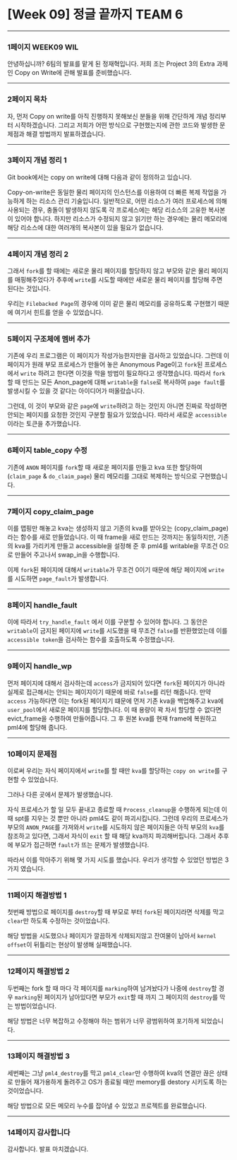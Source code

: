 # [Week 09] 정글 끝까지 TEAM 6


**********

### 1페이지 WEEK09 WIL

안녕하십니까? 6팀의 발표를 맡게 된 정재혁입니다.
저희 조는 Project 3의 Extra 과제인 Copy on Write에 관해 발표를 준비했습니다.

***********

### 2페이지 목차

자, 먼저 Copy on write를 아직 진행하지 못해보신 분들을 위해 간단하게 개념 정리부터 시작하겠습니다. 그리고 저희가 어떤 방식으로 구현했는지에 관한 코드와 발생한 문제점과 해결 방법까지 발표하겠습니다.

***********

### 3페이지 개념 정리 1

Git book에서는 copy on write에 대해 다음과 같이 정의하고 있습니다.

Copy-on-write은 동일한 물리 페이지의 인스턴스를 이용하여 더 빠른 복제 작업을 가능하게 하는 리소스 관리 기술입니다. 일반적으로, 어떤 리소스가 여러 프로세스에 의해 사용되는 경우, 충돌이 발생하지 않도록 각 프로세스에는 해당 리소스의 고유한 복사본이 있어야 합니다. 하지만 리소스가 수정되지 않고 읽기만 하는 경우에는 물리 메모리에 해당 리소스에 대한 여러개의 복사본이 있을 필요가 없습니다.

***********

### 4페이지 개념 정리 2

그래서 `fork`를 할 때에는 새로운 물리 페이지를 할당하지 않고 부모와 같은 물리 페이지를 매핑해주었다가 추후에 `write`를 시도할 때에만 새로운 물리 페이지를 할당해 주면 된다는 것입니다.

우리는 `Filebacked Page`의 경우에 이미 같은 물리 메모리를 공유하도록 구현했기 때문에 여기서 힌트를 얻을 수 있었습니다.

***********

### 5페이지 구조체에 멤버 추가

기존에 우리 프로그램은 이 페이지가 작성가능한지만을 검사하고 있었습니다. 그런데 이 페이지가 원래 부모 프로세스가 만들어 놓은 Anonymous Page이고  `fork`된 프로세스에서 `write` 하려고 한다면 이것을 막을 방법이 필요하다고 생각했습니다. 따라서 `fork`할 때 만드는 모든 Anon_page에 대해 `writable`을 `false`로 복사하여 `page fault`를 발생시킬 수 있을 것 같다는 아이디어가 떠올랐습니다. 

그런데, 이 것이 부모와 같은 `page`에 `write`하려고 하는 것인지 아니면 진짜로 작성하면 안되는 페이지를 요청한 것인지 구분할 필요가 있었습니다. 따라서 새로운 `accessible` 이라는 토큰을 추가했습니다.

************

### 6페이지 table_copy 수정

기존에 `ANON` 페이지를 `fork`할 때 새로운 페이지를 만들고 kva 또한 할당하여 (`claim_page` & `do_claim_page`) 물리 메모리를 그대로 복제하는 방식으로 구현했습니다. 

************

### 7페이지 copy_claim_page

이를 맵핑만 해놓고 kva는 생성하지 않고 기존의 kva를 받아오는 (copy_claim_page)라는 함수를 새로 만들었습니다. 이 때 frame을 새로 만드는 것까지는 동일하지만, 기존의 kva를 가리키게 만들고 accessible을 설정해 준 후 pml4를 writable을 무조건 0으로 만들어 주고나서 swap_in을 수행합니다.

이제 `fork`된 페이지에 대해서 `writable`가 무조건 0이기 때문에 해당 페이지에 `write`를 시도하면 `page_fault`가 발생합니다.

************

### 8페이지 handle_fault

이에 따라서 `try_handle_fault` 에서 이를 구분할 수 있어야 합니다. 그 동안은 `writable`이 금지된 페이지에 `write`를 시도했을 때 무조건 `false`를 반환했었는데 이를 `accessible token`을 검사하는 함수를 호출하도록 수정했습니다.

************

### 9페이지 handle_wp

먼저 페이지에 대해서 검사하는데 `access`가 금지되어 있다면 `fork`된 페이지가 아니라 실제로 접근해서는 안되는 페이지이기 때문에 바로 `false`를 리턴 해줍니다. 만약 `access` 가능하다면 이는 fork된 페이지기 떄문에 먼저 기존 kva을 백업해주고 kva에 `user_pool`에서 새로운 페이지를 할당합니다. 이 때 용량이 꽉 차서 할당할 수 없다면 evict_frame을 수행하여 만들어줍니다. 그 후 원본 kva를 현재 frame에 복원하고 pml4에 할당해 줍니다.

************

### 10페이지 문제점

이로써 우리는 자식 페이지에서 `write`를 할 때만 `kva`를 할당하는 `copy on write`를 구현할 수 있었습니다.

그러나 다른 곳에서 문제가 발생했습니다. 

자식 프로세스가 할 일 모두 끝내고 종료할 때 `Process_cleanup`을 수행하게 되는데 이 때 spt를 지우는 것 뿐만 아니라 pml4도 같이 파괴시킵니다. 그런데 우리의 프로세스가 부모의 `ANON_PAGE`를 가져와서 `write`를 시도하지 않은 페이지들은 아직 부모의 `kva`를 참조하고 있다면, 그래서 자식이 `exit` 할 때 해당 kva까지 파괴해버립니다. 그래서 추후에 부모가 접근하면 `fault`가 뜨는 문제가 발생했습니다.

따라서 이를 막아주기 위해 몇 가지 시도를 했습니다. 우리가 생각할 수 있었던 방법은 3가지 였습니다.

************

### 11페이지 해결방법 1

첫번째 방법으로 페이지를 `destroy`할 때 부모로 부터 `fork`된 페이지라면 삭제를 막고 `clear`만 하도록 수정하는 것이었습니다.

해당 방법을 시도했으나 페이지가 깔끔하게 삭제되지않고 잔여물이 남아서 `kernel offset`이 뒤틀리는 현상이 발생해 실패했습니다.


************

### 12페이지 해결방법 2

두번째는 fork 할 때 마다 각 페이지를 `marking`하여 남겨놨다가 나중에 `destroy`할 경우 `marking`된 페이지가 남아있다면 부모가 `exit`할 때 까지 그 페이지의 `destroy`를 막는 방법이었습니다.

해당 방법은 너무 복잡하고 수정해야 하는 범위가 너무 광범위하여 포기하게 되었습니다.

************

### 13페이지 해결방법 3

세번째는 그냥 `pml4_destroy`를 막고 `pml4_clear`만 수행하여 kva의 연결만 끊은 상태로 만들어 재가용하게 돌려주고 OS가 종료될 때만 memory를 destory 시키도록 하는 것이었습니다.

해당 방법으로 모든 메모리 누수를 잡아낼 수 있었고 프로젝트를 완료했습니다.

************

### 14페이지 감사합니다

감사합니다. 발표 마치겠습니다.
